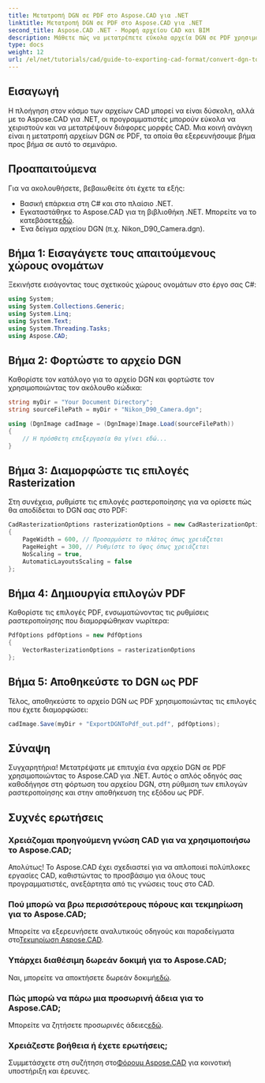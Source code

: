```yaml
---
title: Μετατροπή DGN σε PDF στο Aspose.CAD για .NET
linktitle: Μετατροπή DGN σε PDF στο Aspose.CAD για .NET
second_title: Aspose.CAD .NET - Μορφή αρχείου CAD και BIM
description: Μάθετε πώς να μετατρέπετε εύκολα αρχεία DGN σε PDF χρησιμοποιώντας την ισχυρή βιβλιοθήκη Aspose.CAD για .NET. Αυτός ο οδηγός βήμα προς βήμα έχει σχεδιαστεί για προγραμματιστές όλων των επιπέδων.
type: docs
weight: 12
url: /el/net/tutorials/cad/guide-to-exporting-cad-format/convert-dgn-to-pdf/
---
```

## Εισαγωγή

Η πλοήγηση στον κόσμο των αρχείων CAD μπορεί να είναι δύσκολη, αλλά με το Aspose.CAD για .NET, οι προγραμματιστές μπορούν εύκολα να χειριστούν και να μετατρέψουν διάφορες μορφές CAD. Μια κοινή ανάγκη είναι η μετατροπή αρχείων DGN σε PDF, τα οποία θα εξερευνήσουμε βήμα προς βήμα σε αυτό το σεμινάριο.

## Προαπαιτούμενα

Για να ακολουθήσετε, βεβαιωθείτε ότι έχετε τα εξής:

- Βασική επάρκεια στη C# και στο πλαίσιο .NET.
-  Εγκαταστάθηκε το Aspose.CAD για τη βιβλιοθήκη .NET. Μπορείτε να το κατεβάσετε[εδώ](https://releases.aspose.com/cad/net/).
- Ένα δείγμα αρχείου DGN (π.χ. Nikon_D90_Camera.dgn). 

## Βήμα 1: Εισαγάγετε τους απαιτούμενους χώρους ονομάτων

Ξεκινήστε εισάγοντας τους σχετικούς χώρους ονομάτων στο έργο σας C#:

```csharp
using System;
using System.Collections.Generic;
using System.Linq;
using System.Text;
using System.Threading.Tasks;
using Aspose.CAD;
```

## Βήμα 2: Φορτώστε το αρχείο DGN

Καθορίστε τον κατάλογο για το αρχείο DGN και φορτώστε τον χρησιμοποιώντας τον ακόλουθο κώδικα:

```csharp
string myDir = "Your Document Directory";
string sourceFilePath = myDir + "Nikon_D90_Camera.dgn";

using (DgnImage cadImage = (DgnImage)Image.Load(sourceFilePath))
{
    // Η πρόσθετη επεξεργασία θα γίνει εδώ...
}
```

## Βήμα 3: Διαμορφώστε τις επιλογές Rasterization

Στη συνέχεια, ρυθμίστε τις επιλογές ραστεροποίησης για να ορίσετε πώς θα αποδίδεται το DGN σας στο PDF:

```csharp
CadRasterizationOptions rasterizationOptions = new CadRasterizationOptions
{
    PageWidth = 600, // Προσαρμόστε το πλάτος όπως χρειάζεται
    PageHeight = 300, // Ρυθμίστε το ύψος όπως χρειάζεται
    NoScaling = true,
    AutomaticLayoutsScaling = false
};
```

## Βήμα 4: Δημιουργία επιλογών PDF

Καθορίστε τις επιλογές PDF, ενσωματώνοντας τις ρυθμίσεις ραστεροποίησης που διαμορφώθηκαν νωρίτερα:

```csharp
PdfOptions pdfOptions = new PdfOptions
{
    VectorRasterizationOptions = rasterizationOptions
};
```

## Βήμα 5: Αποθηκεύστε το DGN ως PDF

Τέλος, αποθηκεύστε το αρχείο DGN ως PDF χρησιμοποιώντας τις επιλογές που έχετε διαμορφώσει:

```csharp
cadImage.Save(myDir + "ExportDGNToPdf_out.pdf", pdfOptions);
```

## Σύναψη

Συγχαρητήρια! Μετατρέψατε με επιτυχία ένα αρχείο DGN σε PDF χρησιμοποιώντας το Aspose.CAD για .NET. Αυτός ο απλός οδηγός σας καθοδήγησε στη φόρτωση του αρχείου DGN, στη ρύθμιση των επιλογών ραστεροποίησης και στην αποθήκευση της εξόδου ως PDF.

## Συχνές ερωτήσεις

### Χρειάζομαι προηγούμενη γνώση CAD για να χρησιμοποιήσω το Aspose.CAD;  
Απολύτως! Το Aspose.CAD έχει σχεδιαστεί για να απλοποιεί πολύπλοκες εργασίες CAD, καθιστώντας το προσβάσιμο για όλους τους προγραμματιστές, ανεξάρτητα από τις γνώσεις τους στο CAD.

### Πού μπορώ να βρω περισσότερους πόρους και τεκμηρίωση για το Aspose.CAD;  
 Μπορείτε να εξερευνήσετε αναλυτικούς οδηγούς και παραδείγματα στο[Τεκμηρίωση Aspose.CAD](https://reference.aspose.com/cad/net/).

### Υπάρχει διαθέσιμη δωρεάν δοκιμή για το Aspose.CAD;  
 Ναι, μπορείτε να αποκτήσετε δωρεάν δοκιμή[εδώ](https://releases.aspose.com/).

### Πώς μπορώ να πάρω μια προσωρινή άδεια για το Aspose.CAD;  
 Μπορείτε να ζητήσετε προσωρινές άδειες[εδώ](https://purchase.conholdate.com/temporary-license/).

### Χρειάζεστε βοήθεια ή έχετε ερωτήσεις;  
 Συμμετάσχετε στη συζήτηση στο[Φόρουμ Aspose.CAD](https://forum.aspose.com/c/cad/19) για κοινοτική υποστήριξη και έρευνες.